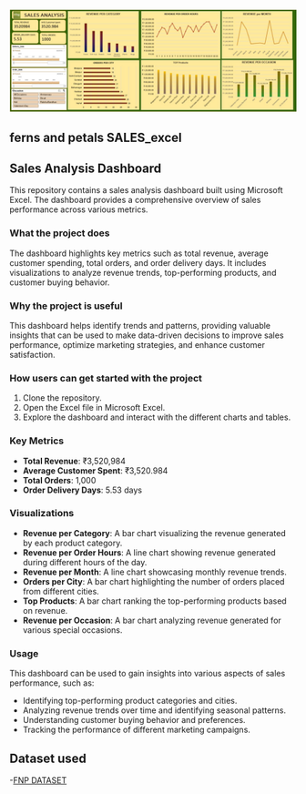 <img src ="https://github.com/mahalaxmi111/FNP_excel/blob/main/DASHBOARD.jpg">

## ferns and petals SALES_excel

## Sales Analysis Dashboard
This repository contains a sales analysis dashboard built using Microsoft Excel. The dashboard provides a comprehensive overview of sales performance across various metrics.

### What the project does
The dashboard highlights key metrics such as total revenue, average customer spending, total orders, and order delivery days. It includes visualizations to analyze revenue trends, top-performing products, and customer buying behavior.

### Why the project is useful
This dashboard helps identify trends and patterns, providing valuable insights that can be used to make data-driven decisions to improve sales performance, optimize marketing strategies, and enhance customer satisfaction.

### How users can get started with the project
1. Clone the repository.
2. Open the Excel file in Microsoft Excel.
3. Explore the dashboard and interact with the different charts and tables.

### Key Metrics
- **Total Revenue**: ₹3,520,984
- **Average Customer Spent**: ₹3,520.984
- **Total Orders**: 1,000
- **Order Delivery Days**: 5.53 days

### Visualizations
- **Revenue per Category**: A bar chart visualizing the revenue generated by each product category.
- **Revenue per Order Hours**: A line chart showing revenue generated during different hours of the day.
- **Revenue per Month**: A line chart showcasing monthly revenue trends.
- **Orders per City**: A bar chart highlighting the number of orders placed from different cities.
- **Top Products**: A bar chart ranking the top-performing products based on revenue.
- **Revenue per Occasion**: A bar chart analyzing revenue generated for various special occasions.

### Usage
This dashboard can be used to gain insights into various aspects of sales performance, such as:
- Identifying top-performing product categories and cities.
- Analyzing revenue trends over time and identifying seasonal patterns.
- Understanding customer buying behavior and preferences.
- Tracking the performance of different marketing campaigns.

## Dataset used
-<a href="[https://github.com/mahalaxmi111/Coffe_sales_analysis/blob/main/Coffee%20Shop%20Sales.xlsx](https://github.com/mahalaxmi111/FNP_excel/tree/main/abc)">FNP DATASET</a>
